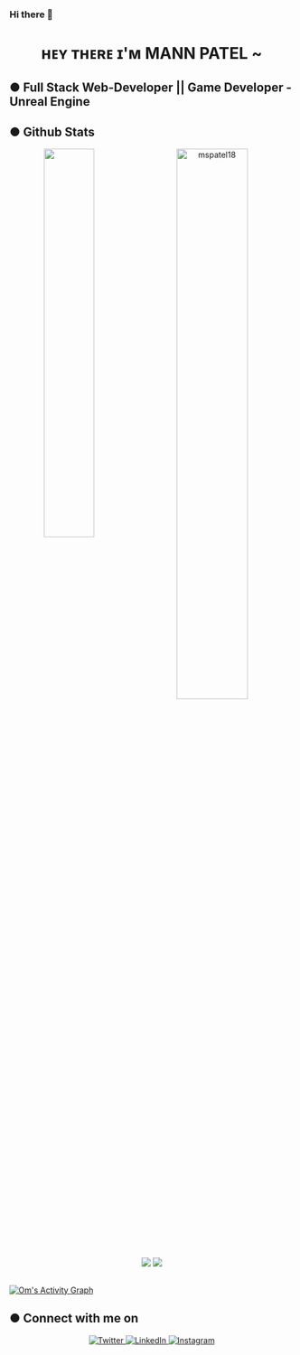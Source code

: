 ### Hi there 👋

<!--
**DrSkulll/DrSkulll** is a ✨ _special_ ✨ repository because its `README.md` (this file) appears on your GitHub profile.

Here are some ideas to get you started:

- 🔭 I’m currently working on ...
- 🌱 I’m currently learning ...
- 👯 I’m looking to collaborate on ...
- 🤔 I’m looking for help with ...
- 💬 Ask me about ...
- 📫 How to reach me: ...
- 😄 Pronouns: ...
- ⚡ Fun fact: ...
-->
<div align="center">
<h1>ʜᴇʏ ᴛʜᴇʀᴇ ɪ'ᴍ MANN PATEL ~ </h1> 
</div>

<h2> ● Full Stack Web-Developer || Game Developer - Unreal Engine </h2> 

<h2>  ● Github Stats </h2> 

<div align="center">

<a href="https://github.com/mspatel18/github-readme-stats"><img align="left" width="42%" src="https://github-readme-stats.vercel.app/api/top-langs/?username=mspatel18&layout=compact&theme=tokyonight" /></a>
<img width="50%" src="https://github-readme-streak-stats.herokuapp.com/?user=mspatel18&theme=tokyonight" alt="mspatel18" />
<br/>

</div>

<div align="center">

![](https://komarev.com/ghpvc/?username=mspatel18&color=brightgreen)
![](https://visitor-badge.glitch.me/badge?page_id=mspatel18.mspatel18)

</div>
<h2></h2>
<a href="https://github.com/mspatel18/github-readme-activity-graph"><img alt="Om's Activity Graph" src="https://activity-graph.herokuapp.com/graph?username=mspatel18&bg_color=0D1117&color=5BCDEC&line=5BCDEC&point=FFFFFF&hide_border=true" /></a>

<h2>  ● Connect with me on </h2>

<p align="center">
  <a href="https://twitter.com/mspatel_27" target="_blank">
    <img src="https://img.shields.io/badge/twitter-%231DA1F2.svg?&style=for-the-badge&logo=twitter&logoColor=white&color=071A2C" alt="Twitter"/>
  </a>
  <a href="https://www.linkedin.com/in/om-limdiwala-5135a8224/" target="_blank">
    <img src="https://img.shields.io/badge/linkedin-%230077B5.svg?&style=for-the-badge&logo=linkedin&logoColor=white&color=071A2C" alt="LinkedIn"/>
  </a>
  <a href="https://instagram.com/mspatel18" target="_blank">
    <img src="https://img.shields.io/badge/instagram-%23E4405F.svg?&style=for-the-badge&logo=instagram&logoColor=white&color=071A2C" alt="Instagram"/>
  </a>
